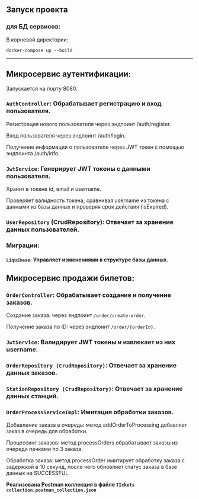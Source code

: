 ## Запуск проекта

### для БД сервисов:

В корневой директории:

```
docker-compose up --build
```

---

## Микросервис аутентификации:

Запускается на порту 8080.

### `AuthController`: Обрабатывает регистрацию и вход пользователя.

Регистрация нового пользователя через эндпоинт /auth/register.

Вход пользователя через эндпоинт /auth/login.

Получение информации о пользователе через JWT токен с помощью эндпоинта /auth/info. 

### `JwtService`: Генерирует JWT токены с данными пользователя.

Хранит в токене id, email и username.

Проверяет валидность токена, сравнивая username из токена с данными из базы данных и проверяя срок действия (isExpired).
### `UserRepository` (CrudRepository): Отвечает за хранение данных пользователей.

### Миграции:

#### `Liquibase`: Управляет изменениями в структуре базы данных.


## Микросервис продажи билетов:

### `OrderController`: Обрабатывает создание и получение заказов.
Создание заказа: через эндпоинт `/order/create-order`.

Получение заказа по ID: через эндпоинт `/order/{orderId}`.

### `JwtService`: Валидирует JWT токены и извлекает из них username.

### `OrderRepository (CrudRepository)`: Отвечает за хранение данных заказов.

### `StationRepository (CrudRepository)`: Отвечает за хранение данных станций.

### `OrderProcessServiceImpl`: Имитация обработки заказов.

Добавление заказа в очередь: метод addOrderToProcessing добавляет заказ в очередь для обработки.

Процессинг заказов: метод processOrders обрабатывает заказы из очереди пачками по 3 заказа.

Обработка заказа: метод processOrder имитирует обработку заказа с задержкой в 10 секунд, после чего обновляет статус заказа в базе данных на SUCCESSFUL.

__Реализована Postman коллекция в файле `TIckets collection.postman_collection.json`__


